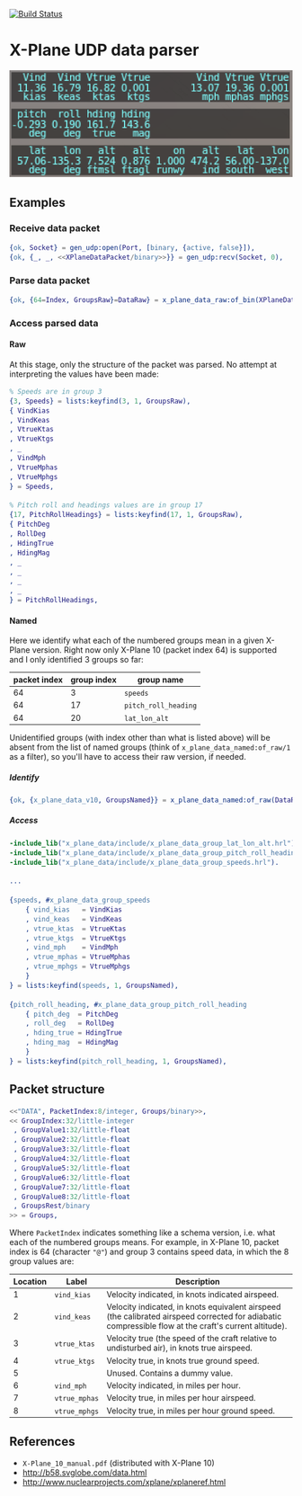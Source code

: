 [![Build Status](https://travis-ci.org/ibnfirnas/erlang-x_plane_data.svg?branch=master)](https://travis-ci.org/ibnfirnas/erlang-x_plane_data)

X-Plane UDP data parser
=======================

![Data output in the cockpit](screenshot.png)

Examples
--------

### Receive data packet

```erlang
{ok, Socket} = gen_udp:open(Port, [binary, {active, false}]),
{ok, {_, _, <<XPlaneDataPacket/binary>>}} = gen_udp:recv(Socket, 0),
```

### Parse data packet

```erlang
{ok, {64=Index, GroupsRaw}=DataRaw} = x_plane_data_raw:of_bin(XPlaneDataPacket),
```

### Access parsed data

#### Raw

At this stage, only the structure of the packet was parsed. No attempt at
interpreting the values have been made:

```erlang
% Speeds are in group 3
{3, Speeds} = lists:keyfind(3, 1, GroupsRaw),
{ VindKias
, VindKeas
, VtrueKtas
, VtrueKtgs
, _
, VindMph
, VtrueMphas
, VtrueMphgs
} = Speeds,

% Pitch roll and headings values are in group 17
{17, PitchRollHeadings} = lists:keyfind(17, 1, GroupsRaw),
{ PitchDeg
, RollDeg
, HdingTrue
, HdingMag
, _
, _
, _
, _
} = PitchRollHeadings,
```

#### Named

Here we identify what each of the numbered groups mean in a given X-Plane
version. Right now only X-Plane 10 (packet index 64) is supported and I only
identified 3 groups so far:

| packet index | group index | group name           |
|--------------|-------------|----------------------|
| 64           | 3           | `speeds`             |
| 64           | 17          | `pitch_roll_heading` |
| 64           | 20          | `lat_lon_alt`        |

Unidentified groups (with index other than what is listed above) will be
absent from the list of named groups (think of `x_plane_data_named:of_raw/1` as
a filter), so you'll have to access their raw version, if needed.

##### Identify
```erlang
{ok, {x_plane_data_v10, GroupsNamed}} = x_plane_data_named:of_raw(DataRaw),
```

##### Access
```erlang
-include_lib("x_plane_data/include/x_plane_data_group_lat_lon_alt.hrl").
-include_lib("x_plane_data/include/x_plane_data_group_pitch_roll_heading.hrl").
-include_lib("x_plane_data/include/x_plane_data_group_speeds.hrl").

...

{speeds, #x_plane_data_group_speeds
    { vind_kias   = VindKias
    , vind_keas   = VindKeas
    , vtrue_ktas  = VtrueKtas
    , vtrue_ktgs  = VtrueKtgs
    , vind_mph    = VindMph
    , vtrue_mphas = VtrueMphas
    , vtrue_mphgs = VtrueMphgs
    }
} = lists:keyfind(speeds, 1, GroupsNamed),

{pitch_roll_heading, #x_plane_data_group_pitch_roll_heading
    { pitch_deg  = PitchDeg
    , roll_deg   = RollDeg
    , hding_true = HdingTrue
    , hding_mag  = HdingMag
    }
} = lists:keyfind(pitch_roll_heading, 1, GroupsNamed),
```

Packet structure
----------------

```erlang
<<"DATA", PacketIndex:8/integer, Groups/binary>>,
<< GroupIndex:32/little-integer
 , GroupValue1:32/little-float
 , GroupValue2:32/little-float
 , GroupValue3:32/little-float
 , GroupValue4:32/little-float
 , GroupValue5:32/little-float
 , GroupValue6:32/little-float
 , GroupValue7:32/little-float
 , GroupValue8:32/little-float
 , GroupsRest/binary
>> = Groups,
```

Where `PacketIndex` indicates something like a schema version, i.e. what each
of the numbered groups means. For example, in X-Plane 10, packet index is 64
(character `"@"`) and group 3 contains speed data, in which the 8 group values
are:

| Location | Label         | Description |
|----------|---------------|-------------|
|    1     | `vind_kias`   | Velocity indicated, in knots indicated airspeed. |
|    2     | `vind_keas`   | Velocity indicated, in knots equivalent airspeed (the calibrated airspeed corrected for adiabatic compressible flow at the craft's current altitude). |
|    3     | `vtrue_ktas`  | Velocity true (the speed of the craft relative to undisturbed air), in knots true airspeed. |
|    4     | `vtrue_ktgs`  | Velocity true, in knots true ground speed. |
|    5     |               | Unused. Contains a dummy value. |
|    6     | `vind_mph`    | Velocity indicated, in miles per hour. |
|    7     | `vtrue_mphas` | Velocity true, in miles per hour airspeed. |
|    8     | `vtrue_mphgs` | Velocity true, in miles per hour ground speed. |


References
----------

- `X-Plane_10_manual.pdf` (distributed with X-Plane 10)
- http://b58.svglobe.com/data.html
- http://www.nuclearprojects.com/xplane/xplaneref.html
